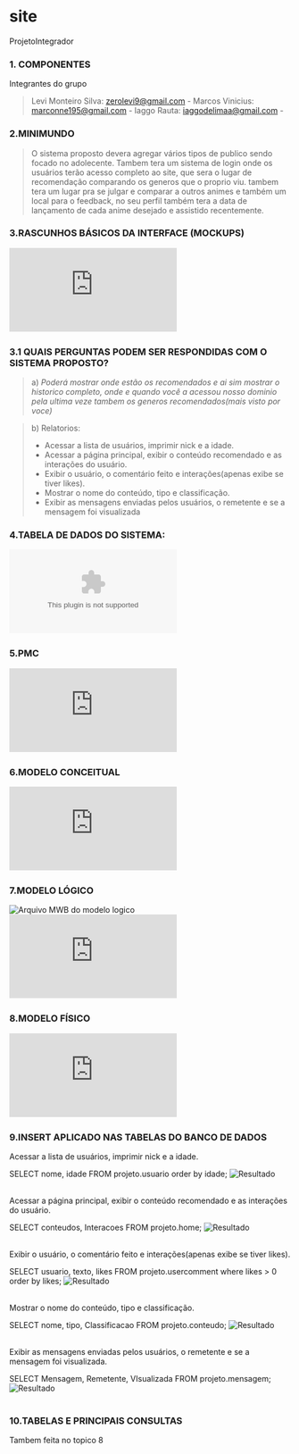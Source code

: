 # site
ProjetoIntegrador

### 1. COMPONENTES<br>
Integrantes do grupo
>Levi Monteiro Silva: zerolevi9@gmail.com  -
>Marcos Vinicius: marconne195@gmail.com  -
>Iaggo Rauta: iaggodelimaa@gmail.com -


### 2.MINIMUNDO<br>
>O sistema proposto devera agregar vários tipos de publico sendo focado no adolecente. 
Tambem tera um sistema de login onde os usuários terão acesso completo ao site, 
que sera o lugar de recomendação comparando os generos que o proprio viu.
tambem tera um lugar pra se julgar e comparar a outros animes e também um local para
o feedback, no seu perfil também tera a data de lançamento de cada anime desejado 
e assistido recentemente.



### 3.RASCUNHOS BÁSICOS DA INTERFACE (MOCKUPS)<br>
![Arquivo PDF do Balsamiq](https://github.com/zerolevi9/site/blob/0394349fa49861f897039467584a532c5d78fb56/Balsamiq.pdf)



### 3.1 QUAIS PERGUNTAS PODEM SER RESPONDIDAS COM O SISTEMA PROPOSTO?<br>


>a)
*Poderá mostrar onde estão os recomendados e ai sim mostrar o historico completo,
onde e quando você a acessou nosso dominio pela ultima veze tambem os 
generos recomendados(mais visto por voce)*

>b)  Relatorios: <ul><li>Acessar a lista de usuários, imprimir nick e a idade.</li><li>Acessar a página principal, exibir o conteúdo recomendado e as interações do usuário.</li><li>Exibir o usuário, o comentário feito e interações(apenas exibe se tiver likes). </li><li>Mostrar o nome do conteúdo, tipo e classificação.</li><li>Exibir as mensagens enviadas pelos usuários, o remetente e se a mensagem foi visualizada</li></ul>

### 4.TABELA DE DADOS DO SISTEMA:<br>
![Arquivo xlsx tabela pedida](https://github.com/zerolevi9/site/blob/6b0c45c0b80c3e2d7052334239bbd0e8469c0ff6/tabelaPI.xlsx)



 ### 5.PMC<br>

![Arquivo PDF do PMC](https://github.com/zerolevi9/site/blob/b5ffdef523d0e70f660d2ce94b6d893d07128cba/Pmc%20(1).pdf)



### 6.MODELO CONCEITUAL<br>
![Arquivo PDF do modelo conceitual](https://github.com/zerolevi9/site/blob/d2edf20ce91f44ab687258b1a823aaf4ee5e6b8c/modeloConceitual.pdf)



### 7.MODELO LÓGICO<br>
![Arquivo MWB do modelo logico](https://github.com/zerolevi9/site/blob/f451c1e27c9fec63768ffe78d5f263387abc6ec9/Modelo%20Logico.mwb)
![Arquivo PDF do modelo logico](https://github.com/zerolevi9/site/blob/adbd3a296b66d0ced82da4b0faa539f3891a0d2d/ModeloLogico.pdf)



### 8.MODELO FÍSICO<br>
![Arquivo SQL do modelo  fisico](https://github.com/zerolevi9/site/blob/2ebc1333680d2b4e28e81c58bd5c573c7adca122/Projeto%20Integrador%20-%20Codigo%20POSTGRES.sql)



### 9.INSERT APLICADO NAS TABELAS DO BANCO DE DADOS<br>
Acessar a lista de usuários, imprimir nick e a idade.

SELECT nome, idade FROM projeto.usuario
order by idade;
![Resultado](https://github.com/zerolevi9/site/blob/main/Documento%20sem%20t%C3%ADtulo/images/image5.png)<br><br>

Acessar a página principal, exibir o conteúdo recomendado e as interações do usuário.

SELECT conteudos, Interacoes FROM projeto.home;
![Resultado](https://github.com/zerolevi9/site/blob/main/Documento%20sem%20t%C3%ADtulo/images/image4.png)<br><br>

Exibir o usuário, o comentário feito e interações(apenas exibe se tiver likes). 

SELECT usuario, texto, likes FROM projeto.usercomment where likes > 0
order by likes;
![Resultado](https://github.com/zerolevi9/site/blob/main/Documento%20sem%20t%C3%ADtulo/images/image3.png)<br><br>

Mostrar o nome do conteúdo, tipo e classificação.

SELECT nome, tipo, Classificacao FROM projeto.conteudo;
![Resultado](https://github.com/zerolevi9/site/blob/main/Documento%20sem%20t%C3%ADtulo/images/image2.png)<br><br>

Exibir as mensagens enviadas pelos usuários, o remetente e se a mensagem foi visualizada.

SELECT Mensagem, Remetente, VIsualizada FROM projeto.mensagem;
![Resultado](https://github.com/zerolevi9/site/blob/main/Documento%20sem%20t%C3%ADtulo/images/image1.png)<br><br>



### 10.TABELAS E PRINCIPAIS CONSULTAS<br>
Tambem feita no topico 8

